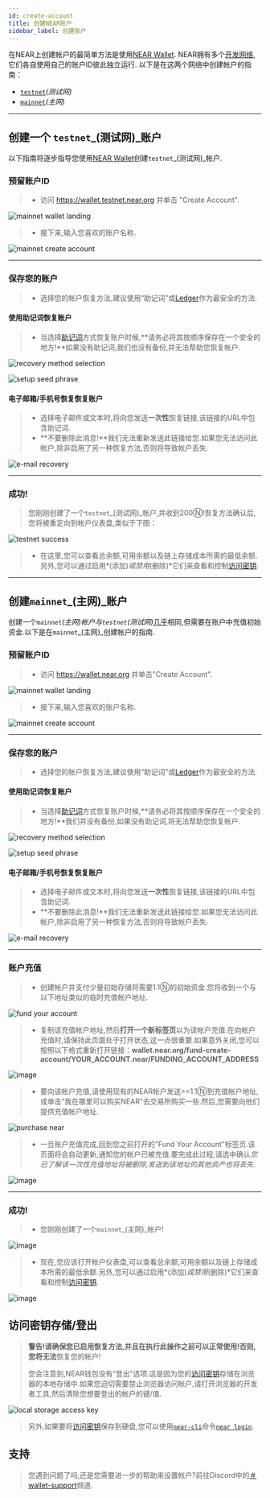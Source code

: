 ```yaml
---
id: create-account
title: 创建NEAR账户
sidebar_label: 创建账户
---
```


在NEAR上创建帐户的最简单方法是使用[NEAR Wallet](https://wallet.near.org/). 
NEAR拥有多个[开发网络](/docs/concepts/networks),它们各自使用自己的账户ID彼此独立运行.
以下是在这两个网络中创建帐户的指南：

* [`testnet`](/docs/develop/basics/create-account#creating-a-testnet-account)_(测试网)_
* [`mainnet`](/docs/develop/basics/create-account#creating-a-mainnet-account)_(主网)_

---

## 创建一个 `testnet`_(测试网)_账户

以下指南将逐步指导您使用[NEAR Wallet](https://wallet.testnet.near.org/)创建`testnet`_(测试网)_帐户.

### 预留账户ID

> * 访问 https://wallet.testnet.near.org 并单击 "Create Account".

![mainnet wallet landing](/docs/assets/create-account/mainnet-wallet-landing.jpg)

> * 接下来,输入您喜欢的账户名称.

![mainnet create account](/docs/assets/create-account/testnet-create-account.jpg)

---

### 保存您的账户

> * 选择您的帐户恢复方法,建议使用“助记词"或[Ledger](https://www.ledger.com/)作为最安全的方法.

#### 使用助记词恢复账户

> * 当选择[助记词](https://en.bitcoin.it/wiki/Seed_phrase)方式恢复账户时候,**请务必将其按顺序保存在一个安全的地方!**如果没有助记词,我们也没有备份,并无法帮助您恢复帐户.

![recovery method selection](/docs/assets/create-account/security-method.jpg)

![setup seed phrase](/docs/assets/create-account/seed-phrase.jpg)

#### 电子邮箱/手机号恢复恢复账户

> * 选择电子邮件或文本时,将向您发送**一次性**恢复链接,该链接的URL中包含助记词.
> * **不要删除此消息!**我们无法重新发送此链接给您.如果您无法访问此帐户,除非启用了另一种恢复方法,否则将导致帐户丢失.

![e-mail recovery](/docs/assets/create-account/email-text-recovery.jpg)

---

### 成功!

> 您刚刚创建了一个`testnet`_(测试网)_帐户,并收到200Ⓝ!恢复方法确认后,您将被重定向到帐户仪表盘,类似于下图：

![testnet success](/docs/assets/create-account/testnet-success.jpg)

> * 在这里,您可以查看总余额,可用余额以及链上存储成本所需的最低余额.另外,您可以通过启用*(添加)*或禁用*(删除)*它们来查看和控制[访问密钥](https://docs.near.org.cn/docs/concepts/account#access-keys).

---

## 创建`mainnet`_(主网)_账户

创建一个`mainnet`_(主网)_帐户与`testnet`_(测试网)_<u>几乎</u>相同,但需要在账户中充值初始资金.以下是在`mainnet`_(主网)_创建帐户的指南.

### 预留账户ID

> * 访问 https://wallet.near.org 并单击"Create Account".

![mainnet wallet landing](/docs/assets/create-account/mainnet-wallet-landing.jpg)

> * 接下来,输入您喜欢的账户名称.

![mainnet create account](/docs/assets/create-account/mainnet-create-account.jpg)

---

### 保存您的账户

> * 选择您的帐户恢复方法,建议使用“助记词"或[Ledger](https://www.ledger.com/)作为最安全的方法.

#### 使用助记词恢复账户

> * 当选择[助记词](https://en.bitcoin.it/wiki/Seed_phrase)方式恢复账户时候,**请务必将其按顺序保存在一个安全的地方!**我们并没有备份,如果没有助记词,将无法帮助您恢复帐户.

![recovery method selection](/docs/assets/create-account/security-method.jpg)

![setup seed phrase](/docs/assets/create-account/seed-phrase.jpg)

#### 电子邮箱/手机号恢复恢复账户

> * 选择电子邮件或文本时,将向您发送**一次性**恢复链接,该链接的URL中包含助记词.
>* **不要删除此消息!**我们无法重新发送此链接给您.如果您无法访问此帐户,除非启用了另一种恢复方法,否则将导致帐户丢失.

![e-mail recovery](/docs/assets/create-account/email-text-recovery.jpg)

---

### 账户充值

> * 创建帐户并支付少量初始存储将需要1.1Ⓝ的初始资金.您将收到一个与以下地址类似的临时充值帐户地址.

![fund your account](/docs/assets/create-account/fund-your-account.jpg)

> * 复制该充值帐户地址,然后**打开一个新标签页**以为该帐户充值.在向帐户充值时,请保持此页面处于打开状态,这一点很重要.如果意外关闭,您可以按照以下格式重新打开链接：**wallet.near.org/fund-create-account/YOUR_ACCOUNT.near/FUNDING_ACCOUNT_ADDRESS**

![image](/docs/assets/create-account/url-breakdown.png)

> * 要向该帐户充值,请使用现有的NEAR帐户发送>=1.1Ⓝ到充值帐户地址,或单击“我在哪里可以购买NEAR"去交易所购买一些.然后,您需要向他们提供充值帐户地址.

![purchase near](/docs/assets/create-account/purchase_near.jpg)

> * 一旦账户充值完成,回到您之前打开的"Fund Your Account"标签页.该页面将会自动更新,通知您的帐户已被充值.要完成此过程,请选中确认*您已了解该一次性充值地址将被删除,发送到该地址的其他资产也将丢失*.

![image](/docs/assets/create-account/account-funded.png)

---

### 成功!

> * 您刚刚创建了一个`mainnet`_(主网)_帐户!

![image](/docs/assets/create-account/mainnet-success.jpg)

> * 现在,您应该打开帐户仪表盘,可以查看总余额,可用余额以及链上存储成本所需的最低余额.另外,您可以通过启用*(添加)*或禁用*(删除)*它们来查看和控制[访问密钥](https://docs.near.org.cn/docs/concepts/account#access-keys).

![image](/docs/assets/create-account/mainnet-wallet-dashboard.jpg)

## 访问密钥存储/登出

> **警告!**请确保您已启用恢复方法,并且在执行此操作之前可以正常使用!否则,您将**无法**恢复您的帐户!
>
> 您会注意到,NEAR钱包没有“登出"选项.这是因为您的[访问密钥](https://docs.near.org.cn/docs/concepts/account#access-keys)存储在浏览器的本地存储中.如果您迫切需要禁止浏览器访问帐户,请打开浏览器的开发者工具,然后清除您想要登出的帐户的键/值.

![local storage access key](/docs/assets/create-account/local-storage.png)

> 另外,如果要将[访问密钥](https://docs.near.org.cn/docs/concepts/account#access-keys)保存到硬盘,您可以使用[`near-cli`](https://docs.near.org.cn/docs/tools/near-cli)命令[`near login`](https://docs.near.org.cn/docs/tools/near-cli#near-login).

## 支持

> 您遇到问题了吗,还是您需要进一步的帮助来设置帐户?前往Discord中的[＃wallet-support](https://discord.gg/mGRcBpA8gN)频道.
